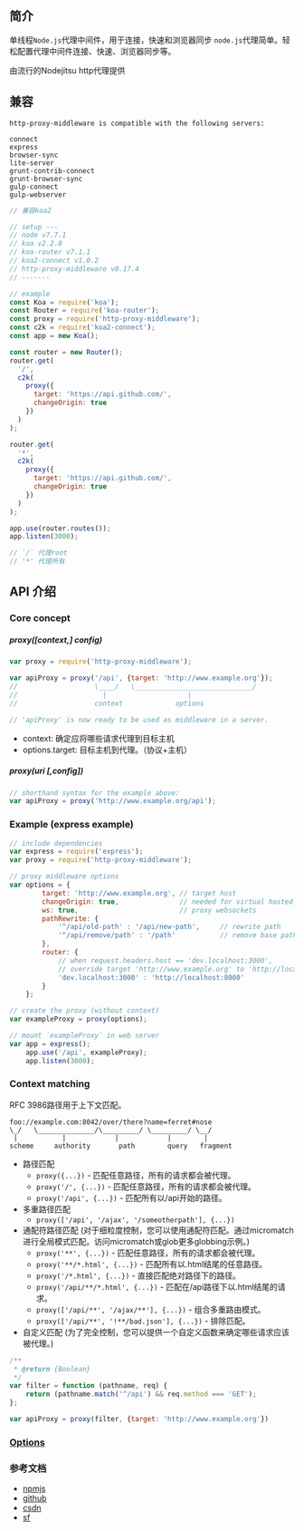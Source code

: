 ## 简介
单线程`Node.js`代理中间件，用于连接，快速和浏览器同步
`node.js`代理简单。轻松配置代理中间件连接、快速、浏览器同步等。

由流行的Nodejitsu http代理提供


## 兼容
```
http-proxy-middleware is compatible with the following servers:

connect
express
browser-sync
lite-server
grunt-contrib-connect
grunt-browser-sync
gulp-connect
gulp-webserver
```
```js
// 兼容koa2

// setup ---
// node v7.7.1
// koa v2.2.0
// koa-router v7.1.1
// koa2-connect v1.0.2
// http-proxy-middleware v0.17.4
// -------

// example
const Koa = require('koa');
const Router = require('koa-router');
const proxy = require('http-proxy-middleware');
const c2k = require('koa2-connect');
const app = new Koa();

const router = new Router();
router.get(
  '/',
  c2k(
    proxy({
      target: 'https://api.github.com/',
      changeOrigin: true
    })
  )
);

router.get(
  '*',
  c2k(
    proxy({
      target: 'https://api.github.com/',
      changeOrigin: true
    })
  )
);

app.use(router.routes());
app.listen(3000);

// `/` 代理root
// '*' 代理所有
```


## API 介绍

### Core concept

##### proxy([context,] config)
```js
var proxy = require('http-proxy-middleware');

var apiProxy = proxy('/api', {target: 'http://www.example.org'});
//                   \____/   \_____________________________/
//                     |                    |
//                   context             options

// 'apiProxy' is now ready to be used as middleware in a server.
```
- context: 确定应将哪些请求代理到目标主机
- options.target: 目标主机到代理。（协议+主机）


##### proxy(uri [,config])
```js
// shorthand syntax for the example above:
var apiProxy = proxy('http://www.example.org/api');
```


### Example (express example)
```js
// include dependencies
var express = require('express');
var proxy = require('http-proxy-middleware');

// proxy middleware options
var options = {
        target: 'http://www.example.org', // target host
        changeOrigin: true,               // needed for virtual hosted sites
        ws: true,                         // proxy websockets
        pathRewrite: {
            '^/api/old-path' : '/api/new-path',     // rewrite path
            '^/api/remove/path' : '/path'           // remove base path
        },
        router: {
            // when request.headers.host == 'dev.localhost:3000',
            // override target 'http://www.example.org' to 'http://localhost:8000'
            'dev.localhost:3000' : 'http://localhost:8000'
        }
    };

// create the proxy (without context)
var exampleProxy = proxy(options);

// mount `exampleProxy` in web server
var app = express();
    app.use('/api', exampleProxy);
    app.listen(3000);
```


### Context matching
RFC 3986路径用于上下文匹配。
```
foo://example.com:8042/over/there?name=ferret#nose
\_/   \______________/\_________/ \_________/ \__/
 |           |            |            |        |
scheme     authority       path        query   fragment
```
- 路径匹配
  - `proxy({...})` - 匹配任意路径，所有的请求都会被代理。
  - `proxy('/', {...})` - 匹配任意路径，所有的请求都会被代理。
  - `proxy('/api', {...})` - 匹配所有以/api开始的路径。
- 多重路径匹配
  - `proxy(['/api', '/ajax', '/someotherpath'], {...})`
- 通配符路径匹配 (对于细粒度控制，您可以使用通配符匹配。通过micromatch进行全局模式匹配。访问micromatch或glob更多globbing示例。)
  - `proxy('**', {...})` - 匹配任意路径，所有的请求都会被代理。
  - `proxy('**/*.html', {...})` - 匹配所有以.html结尾的任意路径。
  - `proxy('/*.html', {...})` - 直接匹配绝对路径下的路径。
  - `proxy('/api/**/*.html', {...})` - 匹配在/api路径下以.html结尾的请求。
  - `proxy(['/api/**', '/ajax/**'], {...})` - 组合多重路由模式。
  - `proxy(['/api/**', '!**/bad.json'], {...})` - 排除匹配。
- 自定义匹配 (为了完全控制，您可以提供一个自定义函数来确定哪些请求应该被代理。)
```js
/**
 * @return {Boolean}
 */
var filter = function (pathname, req) {
    return (pathname.match('^/api') && req.method === 'GET');
};

var apiProxy = proxy(filter, {target: 'http://www.example.org'})
```


### [Options](https://www.npmjs.com/package/http-proxy-middleware#options)

### 参考文档
- [npmjs](https://www.npmjs.com/package/http-proxy-middleware)
- [github](https://github.com/chimurai/http-proxy-middleware)
- [csdn](http://blog.csdn.net/xmloveth/article/details/56847456)
- [sf](https://segmentfault.com/a/1190000009821129)
